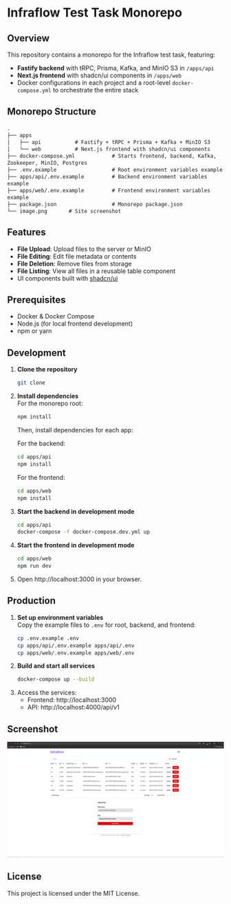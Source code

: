 # Infraflow Test Task Monorepo

## Overview

This repository contains a monorepo for the Infraflow test task, featuring:
- **Fastify backend** with tRPC, Prisma, Kafka, and MinIO S3 in `/apps/api`
- **Next.js frontend** with shadcn/ui components in `/apps/web`
- Docker configurations in each project and a root-level `docker-compose.yml` to orchestrate the entire stack

## Monorepo Structure

```
.
├── apps
│   ├── api           # Fastify + tRPC + Prisma + Kafka + MinIO S3
│   └── web           # Next.js frontend with shadcn/ui components
├── docker-compose.yml            # Starts frontend, backend, Kafka, Zookeeper, MinIO, Postgres
├── .env.example                  # Root environment variables example
├── apps/api/.env.example         # Backend environment variables example
├── apps/web/.env.example         # Frontend environment variables example
├── package.json                  # Monorepo package.json
└── image.png       # Site screenshot
```

## Features

- **File Upload**: Upload files to the server or MinIO
- **File Editing**: Edit file metadata or contents
- **File Deletion**: Remove files from storage
- **File Listing**: View all files in a reusable table component
- UI components built with [shadcn/ui](https://github.com/shadcn/ui)

## Prerequisites

- Docker & Docker Compose
- Node.js (for local frontend development)
- npm or yarn

## Development

1. **Clone the repository**  
	 ```bash
	 git clone
	 ```

2. **Install dependencies**  
	 For the monorepo root:
	 ```bash
	 npm install
	 ```

	 Then, install dependencies for each app:

	 For the backend:
	 ```bash
	 cd apps/api
	 npm install
	 ```
	 For the frontend:
	 ```bash
	 cd apps/web
	 npm install
	 ```

3. **Start the backend in development mode**  
	 ```bash
	 cd apps/api
	 docker-compose -f docker-compose.dev.yml up
	 ```
4. **Start the frontend in development mode**  
	 ```bash
	 cd apps/web
	 npm run dev
	 ```
3. Open http://localhost:3000 in your browser.

## Production

1. **Set up environment variables**  
	 Copy the example files to `.env` for root, backend, and frontend:
	 ```bash
	 cp .env.example .env
	 cp apps/api/.env.example apps/api/.env
	 cp apps/web/.env.example apps/web/.env
	 ```
2. **Build and start all services**  
	 ```bash
	 docker-compose up --build
	 ```
3. Access the services:
	 - Frontend: http://localhost:3000
	 - API: http://localhost:4000/api/v1

## Screenshot

![Site Screenshot](./image.png)

## License

This project is licensed under the MIT License.
